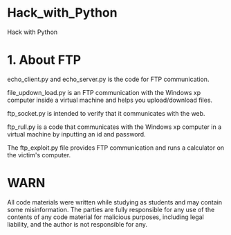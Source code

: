 # Hack_with_Python

Hack with Python

# 1. About FTP
echo_client.py and echo_server.py is the code for FTP communication.

file_updown_load.py is an FTP communication with the Windows xp computer inside a virtual machine and helps you upload/download files.

ftp_socket.py is intended to verify that it communicates with the web.

ftp_rull.py is a code that communicates with the Windows xp computer in a virtual machine by inputting an id and password.

The ftp_exploit.py file provides FTP communication and runs a calculator on the victim's computer.

# WARN
All code materials were written while studying as students and may contain some misinformation.
The parties are fully responsible for any use of the contents of any code material for malicious purposes, including legal liability, and the author is not responsible for any.
